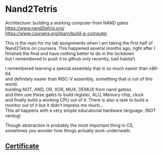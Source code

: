 # Nand2Tetris
Architecture: building a working computer from NAND gates\
https://www.nand2tetris.org/  \
https://www.coursera.org/learn/build-a-computer  

This is the repo for my lab assignments when I am taking the first half of Nand2Tetris on coursera.
This happened several months ago, right after I finished the final and have nothing better to do in the lockdown\
but I remembered to push it to github only recently, bad habits!\

I remembered learning a special assembly that is so much easier than x86-64\
and definitely easier than RISC-V assembly, something that is out of this world.\
building NOT, AND, OR, XOR, MUX, DEMUX from nand gatess\
and then use these gates to build register, ALU, Memory chip, clock\
and finally build a working CPU out of it.
There is also a task to build a monitor out of it but it didn't impress me much...\
This all happens with a very simple educational hardware language. (NOT verilog)

Though abstraction is probably the most important thing in CS, \
sometimes you wonder how things actually work underneath.

## [Certificate](https://github.com/PeterYaoNYU/Nand2Tetris/blob/master/Nand2TetrisPar1_certificate(1).pdf)
